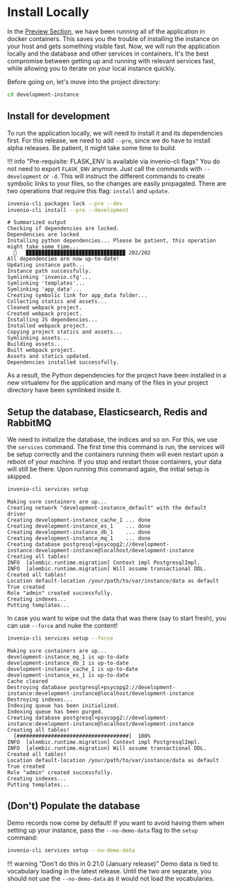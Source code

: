 # Install Locally

In the [Preview Section](../preview/index.md), we have been running all of the
application in docker containers. This saves you the trouble of installing the
instance on your host and gets something visible fast. Now, we will run the
application locally and the database and other services in containers. It's the
best compromise between getting up and running with relevant services fast, while
allowing you to iterate on your local instance quickly.

Before going on, let's move into the project directory:

``` bash
cd development-instance
```

## Install for development

To run the application locally, we will need to install it and its dependencies
first. For this release, we need to add `--pre`, since we do have to
install alpha releases. Be patient, it might take some time to build.

!!! info "Pre-requisite: FLASK_ENV is available via invenio-cli flags"
    You do not need to export `FLASK_ENV` anymore. Just call the commands with
    `--development` or `-d`. This will instruct the different commands to create
    symbolic links to your files, so the changes are easily propagated. There are
    two operations that require this flag: `install` and `update`.

``` bash
invenio-cli packages lock --pre --dev
invenio-cli install --pre --development
```

``` console
# Summarized output
Checking if dependencies are locked.
Dependencies are locked
Installing python dependencies... Please be patient, this operation might take some time...
  🐍   ▉▉▉▉▉▉▉▉▉▉▉▉▉▉▉▉▉▉▉▉▉▉▉▉▉▉▉▉▉▉▉▉ 202/202
All dependencies are now up-to-date!
Updating instance path...
Instance path successfully.
Symlinking 'invenio.cfg'...
Symlinking 'templates'...
Symlinking 'app_data'...
Creating symbolic link for app_data folder...
Collecting statics and assets...
Cleaned webpack project.
Created webpack project.
Installing JS dependencies...
Installed webpack project.
Copying project statics and assets...
Symlinking assets...
Building assets...
Built webpack project.
Assets and statics updated.
Dependencies installed successfully.
```

As a result, the Python dependencies for the project have been installed in
a new virtualenv for the application and many of the files in your project
directory have been symlinked inside it.

## Setup the database, Elasticsearch, Redis and RabbitMQ

We need to initialize the database, the indices and so on. For this, we use
the `services` command. The first time this command is run, the services will be
setup correctly and the containers running them will even restart upon a reboot
of your machine. If you stop and restart those containers, your data will still
be there. Upon running this command again, the initial setup is skipped.

``` bash
invenio-cli services setup
```

``` console
Making sure containers are up...
Creating network "development-instance_default" with the default driver
Creating development-instance_cache_1 ... done
Creating development-instance_es_1    ... done
Creating development-instance_db_1    ... done
Creating development-instance_mq_1    ... done
Creating database postgresql+psycopg2://development-instance:development-instance@localhost/development-instance
Creating all tables!
INFO  [alembic.runtime.migration] Context impl PostgresqlImpl.
INFO  [alembic.runtime.migration] Will assume transactional DDL.
Created all tables!
Location default-location /your/path/to/var/instance/data as default True created
Role "admin" created successfully.
Creating indexes...
Putting templates...
```

In case you want to wipe out the data that was there (say to start fresh),
you can use `--force` and nuke the content!

``` bash
invenio-cli services setup --force
```

``` console
Making sure containers are up...
development-instance_mq_1 is up-to-date
development-instance_db_1 is up-to-date
development-instance_cache_1 is up-to-date
development-instance_es_1 is up-to-date
Cache cleared
Destroying database postgresql+psycopg2://development-instance:development-instance@localhost/development-instance
Destroying indexes...
Indexing queue has been initialized.
Indexing queue has been purged.
Creating database postgresql+psycopg2://development-instance:development-instance@localhost/development-instance
Creating all tables!
  [####################################]  100%
INFO  [alembic.runtime.migration] Context impl PostgresqlImpl.
INFO  [alembic.runtime.migration] Will assume transactional DDL.
Created all tables!
Location default-location /your/path/to/var/instance/data as default True created
Role "admin" created successfully.
Creating indexes...
Putting templates...
```

## (Don't) Populate the database

Demo records now come by default! If you want to avoid having them when setting up your instance, pass the `--no-demo-data` flag to the `setup` command:

```bash
invenio-cli services setup --no-demo-data
```

!!! warning "Don't do this in 0.21.0 (January release)"
    Demo data is tied to vocabulary loading in the latest release. Until the two are separate, you should not use the `--no-demo-data` as it would not load the vocabularies.
